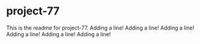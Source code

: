 # project-77

This is the readme for project-77.
Adding a line!
Adding a line!
Adding a line!
Adding a line!
Adding a line!
Adding a line!
